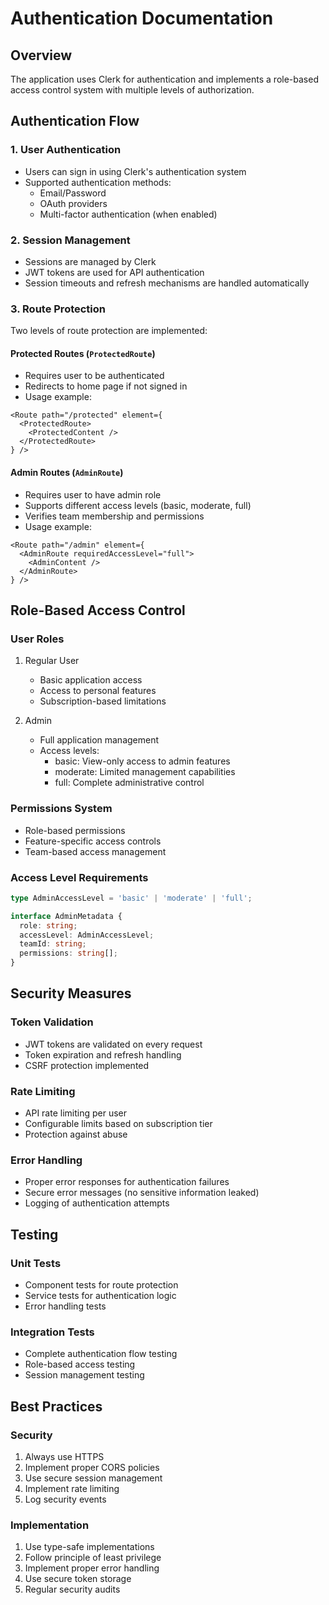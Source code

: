 # Authentication Documentation

## Overview
The application uses Clerk for authentication and implements a role-based access control system with multiple levels of authorization.

## Authentication Flow

### 1. User Authentication
- Users can sign in using Clerk's authentication system
- Supported authentication methods:
  - Email/Password
  - OAuth providers
  - Multi-factor authentication (when enabled)

### 2. Session Management
- Sessions are managed by Clerk
- JWT tokens are used for API authentication
- Session timeouts and refresh mechanisms are handled automatically

### 3. Route Protection
Two levels of route protection are implemented:

#### Protected Routes (`ProtectedRoute`)
- Requires user to be authenticated
- Redirects to home page if not signed in
- Usage example:
```tsx
<Route path="/protected" element={
  <ProtectedRoute>
    <ProtectedContent />
  </ProtectedRoute>
} />
```

#### Admin Routes (`AdminRoute`)
- Requires user to have admin role
- Supports different access levels (basic, moderate, full)
- Verifies team membership and permissions
- Usage example:
```tsx
<Route path="/admin" element={
  <AdminRoute requiredAccessLevel="full">
    <AdminContent />
  </AdminRoute>
} />
```

## Role-Based Access Control

### User Roles
1. Regular User
   - Basic application access
   - Access to personal features
   - Subscription-based limitations

2. Admin
   - Full application management
   - Access levels:
     - basic: View-only access to admin features
     - moderate: Limited management capabilities
     - full: Complete administrative control

### Permissions System
- Role-based permissions
- Feature-specific access controls
- Team-based access management

### Access Level Requirements
```typescript
type AdminAccessLevel = 'basic' | 'moderate' | 'full';

interface AdminMetadata {
  role: string;
  accessLevel: AdminAccessLevel;
  teamId: string;
  permissions: string[];
}
```

## Security Measures

### Token Validation
- JWT tokens are validated on every request
- Token expiration and refresh handling
- CSRF protection implemented

### Rate Limiting
- API rate limiting per user
- Configurable limits based on subscription tier
- Protection against abuse

### Error Handling
- Proper error responses for authentication failures
- Secure error messages (no sensitive information leaked)
- Logging of authentication attempts

## Testing

### Unit Tests
- Component tests for route protection
- Service tests for authentication logic
- Error handling tests

### Integration Tests
- Complete authentication flow testing
- Role-based access testing
- Session management testing

## Best Practices

### Security
1. Always use HTTPS
2. Implement proper CORS policies
3. Use secure session management
4. Implement rate limiting
5. Log security events

### Implementation
1. Use type-safe implementations
2. Follow principle of least privilege
3. Implement proper error handling
4. Use secure token storage
5. Regular security audits
